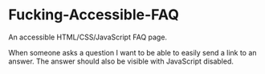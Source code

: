 Fucking-Accessible-FAQ
======================

An accessible HTML/CSS/JavaScript FAQ page.

When someone asks a question I want to be able to easily send a link to an answer. The answer should also be visible with JavaScript disabled.

